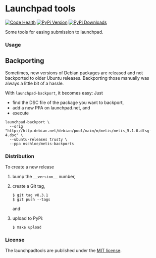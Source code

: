 Launchpad tools
===============

[![Code Health](https://landscape.io/github/nschloe/launchpadtools/master/landscape.svg?style=flat)](https://landscape.io/github/nschloe/launchpadtools/master)
[![PyPi Version](https://img.shields.io/pypi/v/launchpadtools.svg)](https://pypi.python.org/pypi/launchpadtools)
[![PyPi Downloads](https://img.shields.io/pypi/dm/launchpadtools.svg)](https://pypi.python.org/pypi/launchpadtools)


Some tools for easing submission to launchpad.


### Usage

## Backporting

Sometimes, new versions of Debian packages are released and not backported to
older Ubuntu releases. Backporting those manually was always a little bit of a
hassle.

With `launchpad-backport`, it becomes easy: Just

  * find the DSC file of the package you want to backport,
  * add a new PPA on launchpad.net, and
  * execute
```
launchpad-backport \
  --orig "http://http.debian.net/debian/pool/main/m/metis/metis_5.1.0.dfsg-4.dsc" \
  --ubuntu-releases trusty \
  --ppa nschloe/metis-backports
```


### Distribution
To create a new release

1. bump the `__version__` number,

2. create a Git tag,
    ```
    $ git tag v0.3.1
    $ git push --tags
    ```
    and

3. upload to PyPi:
    ```
    $ make upload
    ```

### License

The launchpadtools are published under the [MIT license](https://en.wikipedia.org/wiki/MIT_License).
